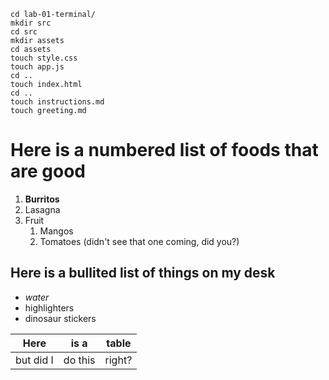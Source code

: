 
```git clone https://github.com/alchemycodelab/foundations-prep-summer-2020
cd lab-01-terminal/
mkdir src
cd src
mkdir assets
cd assets
touch style.css
touch app.js
cd ..
touch index.html
cd ..
touch instructions.md
touch greeting.md 
```

# Here is a numbered list of foods that are good 
1) **Burritos**
1) Lasagna
1) Fruit
    1) Mangos
    1) Tomatoes (didn't see that one coming, did you?)

## Here is a bullited list of things on my desk
* *water*
* highlighters
* dinosaur stickers

| Here  | is a  | table  |
|---|---|---|
| but did I | do this | right?  |
